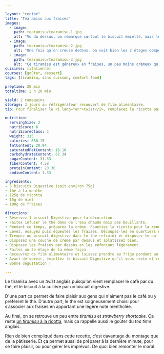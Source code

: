 ```yaml
---

layout: "recipe"
title: "Tearamisu aux fraises"
images:
  - image:
    path: tearamisu/tearamisu-1.jpg
    alt: "Vu du dessus, on remarque surtout le biscuit émietté, mais les fraises se laissent deviner."
  - image:
    path: tearamisu/tearamisu-2.jpg
    alt: "Une fois qu’on creuse dedans, on voit bien les 2 étages composés de biscuit, de crème, et de tranches de fraise."
  - image:
    path: tearamisu/tearamisu-3.jpg
    alt: "Ce tiramisu est généreux en fraises, un peu moins crémeux qu’un tiramisu plus classique, et rappelle un peu le shortcake aux fraises anglais par la même occasion."
cuisines: [italienne]
courses: [goûter, dessert]
tags: [tiramisu, sans cuisson, comfort food]

preptime: 20 min
totaltime: 2 h 20 min

yield: 2 ramequins
storage: 2 jours au réfrigérateur recouvert de film alimentaire.
tip: Pour finaliser le <i lang="en">twist</i>, remplacez la ricotta par du cottage cheese mixé pour le rendre bien lisse. 

nutrition:
  servingSize: 2
  nutriScore: 8
  nutriScoreClass: C
  weight: 315
  calories: 630.15
  fatContent: 28.94
  saturatedFatContent: 16.16
  carbohydrateContent: 67.34
  sugarContent: 31.63
  fiberContent: 4.58
  proteinContent: 20.30
  sodiumContent: 1.33

ingredients:
- 5 biscuits Digestive (soit environ 75g)
- thé à la menthe
- 125g de ricotta
- 15g de miel
- 100g de fraises

directions:
- Réservez 1 biscuit Digestive pour la décoration.
- Faites infuser le thé dans de l'eau chaude mais pas bouillante. 
- Pendant ce temps, préparez la crème. Fouettez la ricotta pour la rendre plus crémeuse, ajoutez le miel et battez pour obtenir une crème bien lisse, sans grumeau.
- Lavez, essuyez puis équeutez les fraises. Découpez-les en quartiers ou moitiés (selon leur taille). Réservez.
- Trempez un biscuit digestive dans le thé refroidi et disposez-le au fond de chaque ramequin. 
- Disposez une couche de crème par dessus et aplatissez bien. 
- Disposez les fraises par dessus en les enfonçant légèrement. 
- Faites un 2e étage de la même façon.
- Recouvrez de film alimentaire et laissez prendre au frigo pendant au moins 2 h. 
- Avant de servir, émiettez le biscuit Digestive qu'il vous reste et recouvrez le dessus de chaque ramequin. Vous pouvez également y ajouter des feuilles de menthe, ou un filet de miel.
- Bonne dégustation !

---
```


Le tiramisu avec un <i lang="en">twist</i> anglais puisqu'on vient remplacer le café par du thé, et le biscuit à la cuillère par un biscuit digestive.

D'une part ça permet de faire plaisir aux gens qui n'aiment pas le café ou y préfèrent le thé. D'autre part, le thé est soigneusement choisi pour s’associer aux fraises en apportant une légère note mentholée.

Au final, on se retrouve un peu entre <i lang="it">tiramisu</i> et <i lang="en">strawberry shortcake</i>. Ça reste [un <i lang="it">tiramisu</i> à la ricotta](tiramisu-ricotta.html), mais ça rappelle aussi le goûter du <i lang="en">tea time</i> anglais.

Rien de bien compliqué dans cette recette, c’est davantage du montage que de la pâtisserie. Et ça permet aussi de préparer à la dernière minute, pour se faire plaisir, ou pour gérer les imprévus. De quoi bien remonter le moral.